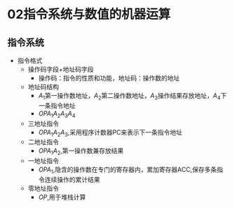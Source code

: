 # 02指令系统与数值的机器运算

## 指令系统

- 指令格式
  - 操作码字段+地址码字段
    - 操作码：指令的性质和功能，地址码：操作数的地址
  - 地址码结构
    - $A_1$第一操作数地址，$A_2$第二操作数地址，$A_3$操作结果存放地址，$A_4$下一条指令地址
    - $OP A_1 A_2 A_3 A_4$
  - 三地址指令
    - $OP A_1 A_2 A_3$,采用程序计数器PC来表示下一条指令地址
  - 二地址指令
    - $OP A_1 A_2$,第一操作数兼存放结果
  - 一地址指令
    - $OP A_1$,隐含的操作数在专门的寄存器内，累加寄存器ACC,保存多条指令连续操作的累计结果
  - 零地址指令
    - $OP$,用于堆栈计算